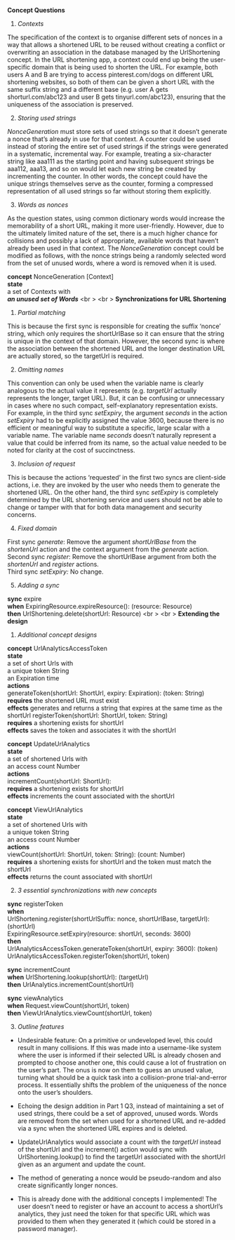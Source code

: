 **Concept Questions**

1. *Contexts*

The specification of the context is to organise different sets of nonces in a way that allows a shortened URL to be reused without creating a conflict or overwriting an association in the database managed by the UrlShortening concept. In the URL shortening app, a context could end up being the user-specific domain that is being used to shorten the URL. For example, both users A and B are trying to access pinterest.com/dogs on different URL shortening websites, so both of them can be given a short URL with the same suffix string and a different base (e.g. user A gets shorturl.com/abc123 and user B gets tinyurl.com/abc123), ensuring that the uniqueness of the association is preserved. 

2. *Storing used strings*

*NonceGeneration* must store sets of used strings so that it doesn’t generate a nonce that’s already in use for that context. A counter could be used instead of storing the entire set of used strings if the strings were generated in a systematic, incremental way. For example, treating a six-character string like aaa111 as the starting point and having subsequent strings be aaa112, aaa13, and so on would let each new string be created by incrementing the counter. In other words, the concept could have the unique strings themselves serve as the counter, forming a compressed representation of all used strings so far without storing them explicitly.

3. *Words as nonces*

As the question states, using common dictionary words would increase the memorability of  a short URL, making it more user-friendly. However, due to the ultimately limited nature of the set, there is a much higher chance for collisions and possibly a lack of appropriate, available words that haven’t already been used in that context. The *NonceGeneration* concept could be modified as follows, with the nonce strings being a randomly selected word from the set of unused words, where a word is removed when it is used.

 **concept** NonceGeneration \[Context\]  
  **state**  
    a set of Contexts with  
      ***an unused set of Words***
<br \>
<br \>
**Synchronizations for URL Shortening**

1. *Partial matching*

This is because the first sync is responsible for creating the suffix ‘nonce’ string, which only requires the shortUrlBase so it can ensure that the string is unique in the context of that domain. However, the second sync is where the association between the shortened URL and the longer destination URL are actually stored, so the targetUrl is required.

2. *Omitting names*

This convention can only be used when the variable name is clearly analogous to the actual value it represents (e.g. *targetUrl* actually represents the longer, target URL). But, it can be confusing or unnecessary in cases where no such compact, self-explanatory representation exists. For example, in the third sync *setExpiry*, the argument *seconds* in the action *setExpiry* had to be explicitly assigned the value 3600, because there is no efficient or meaningful way to substitute a  specific, large scalar with a variable name. The variable name *seconds* doesn’t naturally represent a value that could be inferred from its name, so the actual value needed to be noted for clarity at the cost of succinctness.

3. *Inclusion of request*

This is because the actions ‘requested’ in the first two syncs are client-side actions, i.e. they are invoked by the user who needs them to generate the shortened URL. On the other hand, the third sync *setExpiry* is completely determined by the URL shortening service and users should not be able to change or tamper with that for both data management and security concerns.

4. *Fixed domain*

First sync *generate*: Remove the argument *shortUrlBase* from the *shortenUrl* action and the context argument from the *generate* action.  
Second sync *register*: Remove the shortUrlBase argument from both the *shortenUrl* and *register* actions.  
Third sync *setExpiry:* No change.

5. *Adding a sync*

**sync** expire  
**when** ExpiringResource.expireResource(): (resource: Resource)  
**then** UrlShortening.delete(shortUrl: Resource)
<br \>
<br \>
**Extending the design**

1. *Additional concept designs*

**concept** UrlAnalyticsAccessToken  
**state**  
a set of short Urls with  
	   a unique token String  
	   an Expiration time  
**actions**  
	generateToken(shortUrl: ShortUrl, expiry: Expiration): (token: String)  
	   **requires** the shortened URL must exist  
	   **effects** generates and returns a string that expires at the same time as the shortUrl
	registerToken(shortUrl: ShortUrl, token: String)  
	   **requires** a shortening exists for shortUrl  
	   **effects** saves the token and associates it with the shortUrl

**concept** UpdateUrlAnalytics  
**state**  
	a set of shortened Urls with  
	   an access count Number  
**actions**  
	incrementCount(shortUrl: ShortUrl):   
	   **requires** a shortening exists for shortUrl  
	   **effects** increments the count associated with the shortUrl

**concept** ViewUrlAnalytics  
**state**  
	a set of shortened Urls with  
	   a unique token String  
	   an access count Number  
**actions**  
 viewCount(shortUrl: ShortUrl, token: String): (count: Number)  
   **requires** a shortening exists for shortUrl and the token must match the shortUrl  
   **effects** returns the count associated with shortUrl

2. *3 essential synchronizations with new concepts*

**sync** registerToken  
**when**   
   UrlShortening.register(shortUrlSuffix: nonce, shortUrlBase, targetUrl): (shortUrl)  
   ExpiringResource.setExpiry(resource: shortUrl, seconds: 3600\)  
**then**   
   UrlAnalyticsAccessToken.generateToken(shortUrl, expiry: 3600): (token)  
   UrlAnalyticsAccessToken.registerToken(shortUrl, token)

**sync** incrementCount  
**when** UrlShortening.lookup(shortUrl): (targetUrl)  
**then** UrlAnalytics.incrementCount(shortUrl)

**sync** viewAnalytics  
**when** Request.viewCount(shortUrl, token)  
**then** ViewUrlAnalytics.viewCount(shortUrl, token)

3. *Outline features*

- Undesirable feature: On a primitive or undeveloped level, this could result in many collisions. If this was made into a username-like system where the user is informed if their selected URL is already chosen and prompted to choose another one, this could cause a lot of frustration on the user’s part. The onus is now on them to guess an unused value, turning what should be a quick task into a collision-prone trial-and-error process. It essentially shifts the problem of the uniqueness of the nonce onto the user’s shoulders.

- Echoing the design addition in Part 1 Q3, instead of maintaining a set of used strings, there could be a set of approved, unused words. Words are removed from the set when used for a shortened URL and re-added via a sync when the shortened URL expires and is deleted.

- UpdateUrlAnalytics would associate a count with the *targetUrl* instead of the shortUrl and the increment() action would sync with UrlShortening.lookup() to find the targetUrl associated with the shortUrl given as an argument and update the count.

- The method of generating a nonce would be pseudo-random and also create significantly longer nonces.

- This is already done with the additional concepts I implemented\! The user doesn’t need to register or have an account to access a shortUrl’s analytics, they just need the token for that specific URL which was provided to them when they generated it (which could be stored in a password manager).
